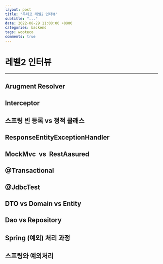 ```yaml
---
layout: post
title: "우테코 레벨2 인터뷰"
subtitle: "..."
date: 2022-06-29 11:00:00 +0900
categories: backend
tags: wooteco
comments: true
---
```


# 레벨2 인터뷰

---

## Arugment Resolver

## Interceptor

## 스프링 빈 등록 vs 정적 클래스

## ResponseEntityExceptionHandler

## MockMvc  vs  RestAasured

## @Transactional

## @JdbcTest

## DTO vs Domain vs Entity

## Dao vs Repository

## Spring (예외) 처리 과정

## 스프링와 예외처리
